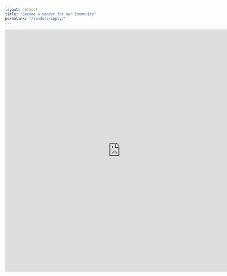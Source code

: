 ```yaml
---
layout: default
title: "Become a vendor for our community"
permalink: "/vendors/apply/"
---
```


<iframe src="https://docs.google.com/forms/d/e/1FAIpQLSdK9wam9HM0FEdOrUAumR-HgvHMC9dgxiy-LTFKCzKSsKEdrg/viewform?embedded=true" width="760" height="800" frameborder="0" marginheight="0" marginwidth="0">Loading...</iframe>